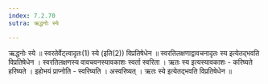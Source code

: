 ```yaml
---
index: 7.2.70
sutra: ऋद्धनोः स्ये

---
```

 ऋद्धनोः स्ये ॥ स्वरतेर्वेट्त्वादृतः(1) स्ये (इति(2)) विप्रतिषेधेन ॥ स्वरतिलक्षणाद्वावचनादृतः स्य इत्येतद्भवति विप्रतिषेधेन । स्वरतिलक्षणस्य वावचवनस्यावकाशः स्वर्ता स्वरिता । ऋतः स्य इत्यस्यावकाशः  - करिष्यते हरिष्यते । इहोभयं प्राप्नोति - स्वरिष्यति । अस्वरिष्यत् । ऋतः स्ये इत्येतद्भवति विप्रतिषेधेन ॥ 
